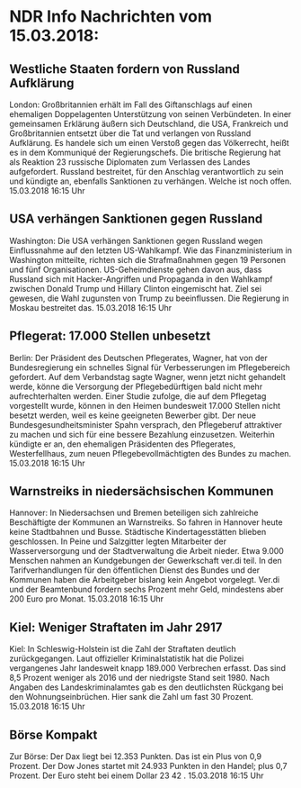 # NDR Info Nachrichten vom 15.03.2018:


## Westliche Staaten fordern von Russland Aufklärung
London:	Großbritannien erhält im Fall des Giftanschlags auf einen ehemaligen Doppelagenten Unterstützung von seinen Verbündeten. In einer gemeinsamen Erklärung äußern sich Deutschland, die USA, Frankreich und Großbritannien entsetzt über die Tat und verlangen von Russland Aufklärung. Es handele sich um einen Verstoß gegen das Völkerrecht, heißt es in dem Kommuniqué der Regierungschefs. Die britische Regierung hat als Reaktion 23 russische Diplomaten zum Verlassen des Landes aufgefordert. Russland bestreitet, für den Anschlag verantwortlich zu sein und kündigte an, ebenfalls Sanktionen zu verhängen. Welche ist noch offen. 15.03.2018 16:15 Uhr 

## USA verhängen Sanktionen gegen Russland
Washington:	Die USA verhängen Sanktionen gegen Russland wegen Einflussnahme auf den letzten US-Wahlkampf. Wie das Finanzministerium in Washington mitteilte, richten sich die Strafmaßnahmen gegen 19 Personen und fünf Organisationen. US-Geheimdienste gehen davon aus, dass Russland sich mit Hacker-Angriffen und Propaganda in den Wahlkampf zwischen Donald Trump und Hillary Clinton eingemischt hat. Ziel sei gewesen, die Wahl zugunsten von Trump zu beeinflussen. Die Regierung in Moskau bestreitet das. 15.03.2018 16:15 Uhr 

## Pflegerat: 17.000 Stellen unbesetzt
Berlin: Der Präsident des Deutschen Pflegerates, Wagner, hat von der Bundesregierung ein schnelles Signal für Verbesserungen im Pflegebereich gefordert. Auf dem Verbandstag sagte Wagner, wenn jetzt nicht gehandelt werde, könne die Versorgung der Pflegebedürftigen bald nicht mehr aufrechterhalten werden. Einer Studie zufolge, die auf dem Pflegetag vorgestellt wurde, können in den Heimen bundesweit 17.000 Stellen nicht besetzt werden, weil es keine geeigneten Bewerber gibt. Der neue Bundesgesundheitsminister Spahn versprach, den Pflegeberuf attraktiver zu machen und sich für eine bessere Bezahlung einzusetzen. Weiterhin kündigte er an, den ehemaligen Präsidenten des Pflegerates, Westerfellhaus, zum neuen Pflegebevollmächtigten des Bundes zu machen. 15.03.2018 16:15 Uhr 

## Warnstreiks in niedersächsischen Kommunen
Hannover:	In Niedersachsen und Bremen beteiligen sich zahlreiche Beschäftigte der Kommunen an Warnstreiks. So fahren in Hannover heute keine Stadtbahnen und Busse. Städtische Kindertagesstätten blieben geschlossen. In Peine und Salzgitter legten Mitarbeiter der Wasserversorgung und der Stadtverwaltung die Arbeit nieder. Etwa 9.000 Menschen nahmen an Kundgebungen der Gewerkschaft ver.di teil. In den Tarifverhandlungen für den öffentlichen Dienst des Bundes und der Kommunen haben die Arbeitgeber bislang kein Angebot vorgelegt. Ver.di und der Beamtenbund fordern sechs Prozent mehr Geld, mindestens aber 200 Euro pro Monat. 15.03.2018 16:15 Uhr 

## Kiel: Weniger Straftaten im Jahr 2917
Kiel: In Schleswig-Holstein ist die Zahl der Straftaten deutlich zurückgegangen. Laut offizieller Kriminalstatistik hat die Polizei vergangenes Jahr landesweit knapp 189.000 Verbrechen erfasst. Das sind 8,5 Prozent weniger als 2016 und der niedrigste Stand seit 1980. Nach Angaben des Landeskriminalamtes gab es den deutlichsten Rückgang bei den Wohnungseinbrüchen. Hier sank die Zahl um fast 30 Prozent. 15.03.2018 16:15 Uhr 

## Börse Kompakt
Zur Börse: Der Dax liegt bei  12.353  Punkten. Das ist ein Plus von 0,9  Prozent. Der Dow Jones startet mit  24.933  Punkten in den Handel; plus  0,7  Prozent. Der Euro steht bei einem Dollar  23 42 . 15.03.2018 16:15 Uhr 
